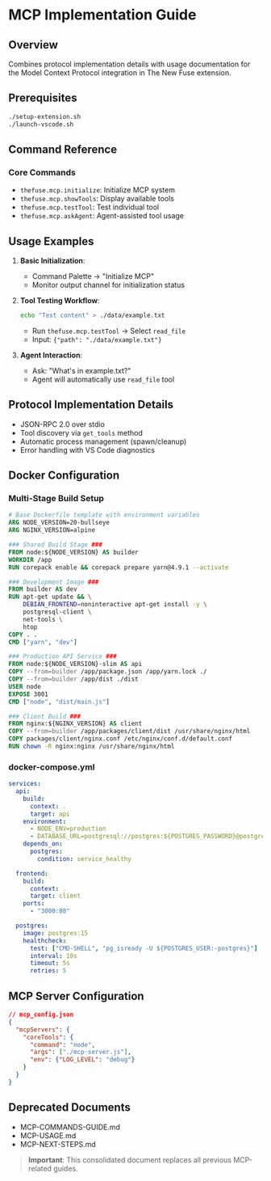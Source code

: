# MCP Implementation Guide

## Overview
Combines protocol implementation details with usage documentation for the Model Context Protocol integration in The New Fuse extension.

## Prerequisites
```bash
./setup-extension.sh
./launch-vscode.sh
```

## Command Reference
### Core Commands
- `thefuse.mcp.initialize`: Initialize MCP system
- `thefuse.mcp.showTools`: Display available tools
- `thefuse.mcp.testTool`: Test individual tool
- `thefuse.mcp.askAgent`: Agent-assisted tool usage

## Usage Examples
1. **Basic Initialization**:
   - Command Palette → "Initialize MCP"
   - Monitor output channel for initialization status

2. **Tool Testing Workflow**:
   ```bash
   echo "Test content" > ./data/example.txt
   ```
   - Run `thefuse.mcp.testTool` → Select `read_file`
   - Input: `{"path": "./data/example.txt"}`

3. **Agent Interaction**:
   - Ask: "What's in example.txt?"
   - Agent will automatically use `read_file` tool

## Protocol Implementation Details
- JSON-RPC 2.0 over stdio
- Tool discovery via `get_tools` method
- Automatic process management (spawn/cleanup)
- Error handling with VS Code diagnostics

## Docker Configuration

### Multi-Stage Build Setup
```dockerfile
# Base Dockerfile template with environment variables
ARG NODE_VERSION=20-bullseye
ARG NGINX_VERSION=alpine

### Shared Build Stage ###
FROM node:${NODE_VERSION} AS builder
WORKDIR /app
RUN corepack enable && corepack prepare yarn@4.9.1 --activate

### Development Image ###
FROM builder AS dev
RUN apt-get update && \
    DEBIAN_FRONTEND=noninteractive apt-get install -y \
    postgresql-client \
    net-tools \
    htop
COPY . .
CMD ["yarn", "dev"]

### Production API Service ###
FROM node:${NODE_VERSION}-slim AS api
COPY --from=builder /app/package.json /app/yarn.lock ./
COPY --from=builder /app/dist ./dist
USER node
EXPOSE 3001
CMD ["node", "dist/main.js"]

### Client Build ###
FROM nginx:${NGINX_VERSION} AS client
COPY --from=builder /app/packages/client/dist /usr/share/nginx/html
COPY packages/client/nginx.conf /etc/nginx/conf.d/default.conf
RUN chown -R nginx:nginx /usr/share/nginx/html
```

### docker-compose.yml
```yaml
services:
  api:
    build:
      context: .
      target: api
    environment:
      - NODE_ENV=production
      - DATABASE_URL=postgresql://postgres:${POSTGRES_PASSWORD}@postgres:5432/the_new_fuse
    depends_on:
      postgres:
        condition: service_healthy

  frontend:
    build:
      context: .
      target: client
    ports:
      - "3000:80"

  postgres:
    image: postgres:15
    healthcheck:
      test: ["CMD-SHELL", "pg_isready -U ${POSTGRES_USER:-postgres}"]
      interval: 10s
      timeout: 5s
      retries: 5
```

## MCP Server Configuration
```json
// mcp_config.json
{
  "mcpServers": {
    "coreTools": {
      "command": "node",
      "args": ["./mcp-server.js"],
      "env": {"LOG_LEVEL": "debug"}
    }
  }
}
```

## Deprecated Documents
- MCP-COMMANDS-GUIDE.md
- MCP-USAGE.md
- MCP-NEXT-STEPS.md

> **Important**: This consolidated document replaces all previous MCP-related guides.